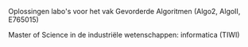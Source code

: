 Oplossingen labo's voor het vak Gevorderde Algoritmen (Algo2, AlgoII, E765015)

Master of Science in de industriële wetenschappen: informatica (TIWI)
